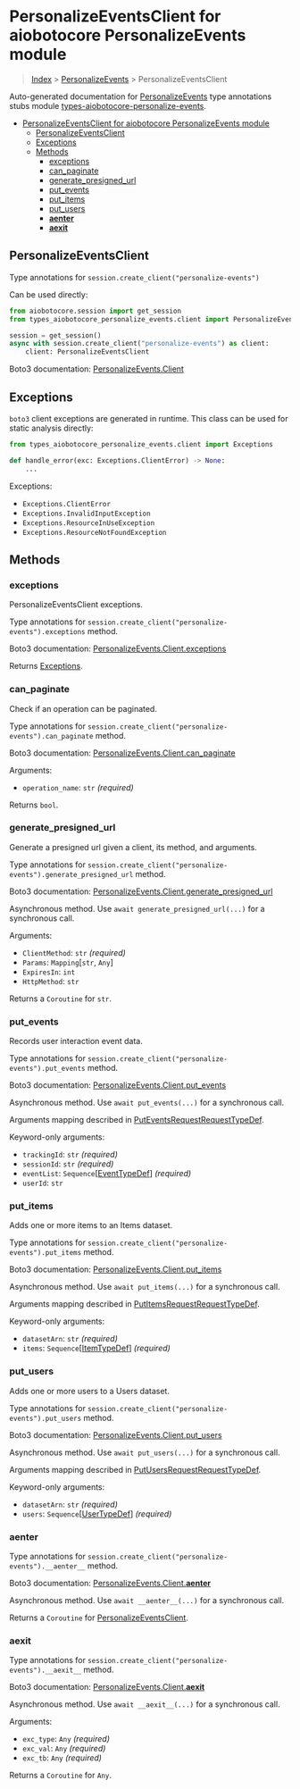 <a id="personalizeeventsclient-for-aiobotocore-personalizeevents-module"></a>

# PersonalizeEventsClient for aiobotocore PersonalizeEvents module

> [Index](..) > [PersonalizeEvents](.) > PersonalizeEventsClient

Auto-generated documentation for
[PersonalizeEvents](https://boto3.amazonaws.com/v1/documentation/api/latest/reference/services/personalize-events.html#PersonalizeEvents)
type annotations stubs module
[types-aiobotocore-personalize-events](https://pypi.org/project/types-aiobotocore-personalize-events/).

- [PersonalizeEventsClient for aiobotocore PersonalizeEvents module](#personalizeeventsclient-for-aiobotocore-personalizeevents-module)
  - [PersonalizeEventsClient](#personalizeeventsclient)
  - [Exceptions](#exceptions)
  - [Methods](#methods)
    - [exceptions](#exceptions)
    - [can_paginate](#can_paginate)
    - [generate_presigned_url](#generate_presigned_url)
    - [put_events](#put_events)
    - [put_items](#put_items)
    - [put_users](#put_users)
    - [__aenter__](#__aenter__)
    - [__aexit__](#__aexit__)

<a id="personalizeeventsclient"></a>

## PersonalizeEventsClient

Type annotations for `session.create_client("personalize-events")`

Can be used directly:

```python
from aiobotocore.session import get_session
from types_aiobotocore_personalize_events.client import PersonalizeEventsClient

session = get_session()
async with session.create_client("personalize-events") as client:
    client: PersonalizeEventsClient
```

Boto3 documentation:
[PersonalizeEvents.Client](https://boto3.amazonaws.com/v1/documentation/api/latest/reference/services/personalize-events.html#PersonalizeEvents.Client)

<a id="exceptions"></a>

## Exceptions

`boto3` client exceptions are generated in runtime. This class can be used for
static analysis directly:

```python
from types_aiobotocore_personalize_events.client import Exceptions

def handle_error(exc: Exceptions.ClientError) -> None:
    ...
```

Exceptions:

- `Exceptions.ClientError`
- `Exceptions.InvalidInputException`
- `Exceptions.ResourceInUseException`
- `Exceptions.ResourceNotFoundException`

<a id="methods"></a>

## Methods

<a id="exceptions"></a>

### exceptions

PersonalizeEventsClient exceptions.

Type annotations for `session.create_client("personalize-events").exceptions`
method.

Boto3 documentation:
[PersonalizeEvents.Client.exceptions](https://boto3.amazonaws.com/v1/documentation/api/latest/reference/services/personalize-events.html#PersonalizeEvents.Client.exceptions)

Returns [Exceptions](#exceptions).

<a id="can_paginate"></a>

### can_paginate

Check if an operation can be paginated.

Type annotations for `session.create_client("personalize-events").can_paginate`
method.

Boto3 documentation:
[PersonalizeEvents.Client.can_paginate](https://boto3.amazonaws.com/v1/documentation/api/latest/reference/services/personalize-events.html#PersonalizeEvents.Client.can_paginate)

Arguments:

- `operation_name`: `str` *(required)*

Returns `bool`.

<a id="generate_presigned_url"></a>

### generate_presigned_url

Generate a presigned url given a client, its method, and arguments.

Type annotations for
`session.create_client("personalize-events").generate_presigned_url` method.

Boto3 documentation:
[PersonalizeEvents.Client.generate_presigned_url](https://boto3.amazonaws.com/v1/documentation/api/latest/reference/services/personalize-events.html#PersonalizeEvents.Client.generate_presigned_url)

Asynchronous method. Use `await generate_presigned_url(...)` for a synchronous
call.

Arguments:

- `ClientMethod`: `str` *(required)*
- `Params`: `Mapping`\[`str`, `Any`\]
- `ExpiresIn`: `int`
- `HttpMethod`: `str`

Returns a `Coroutine` for `str`.

<a id="put_events"></a>

### put_events

Records user interaction event data.

Type annotations for `session.create_client("personalize-events").put_events`
method.

Boto3 documentation:
[PersonalizeEvents.Client.put_events](https://boto3.amazonaws.com/v1/documentation/api/latest/reference/services/personalize-events.html#PersonalizeEvents.Client.put_events)

Asynchronous method. Use `await put_events(...)` for a synchronous call.

Arguments mapping described in
[PutEventsRequestRequestTypeDef](./type_defs.md#puteventsrequestrequesttypedef).

Keyword-only arguments:

- `trackingId`: `str` *(required)*
- `sessionId`: `str` *(required)*
- `eventList`: `Sequence`\[[EventTypeDef](./type_defs.md#eventtypedef)\]
  *(required)*
- `userId`: `str`

<a id="put_items"></a>

### put_items

Adds one or more items to an Items dataset.

Type annotations for `session.create_client("personalize-events").put_items`
method.

Boto3 documentation:
[PersonalizeEvents.Client.put_items](https://boto3.amazonaws.com/v1/documentation/api/latest/reference/services/personalize-events.html#PersonalizeEvents.Client.put_items)

Asynchronous method. Use `await put_items(...)` for a synchronous call.

Arguments mapping described in
[PutItemsRequestRequestTypeDef](./type_defs.md#putitemsrequestrequesttypedef).

Keyword-only arguments:

- `datasetArn`: `str` *(required)*
- `items`: `Sequence`\[[ItemTypeDef](./type_defs.md#itemtypedef)\] *(required)*

<a id="put_users"></a>

### put_users

Adds one or more users to a Users dataset.

Type annotations for `session.create_client("personalize-events").put_users`
method.

Boto3 documentation:
[PersonalizeEvents.Client.put_users](https://boto3.amazonaws.com/v1/documentation/api/latest/reference/services/personalize-events.html#PersonalizeEvents.Client.put_users)

Asynchronous method. Use `await put_users(...)` for a synchronous call.

Arguments mapping described in
[PutUsersRequestRequestTypeDef](./type_defs.md#putusersrequestrequesttypedef).

Keyword-only arguments:

- `datasetArn`: `str` *(required)*
- `users`: `Sequence`\[[UserTypeDef](./type_defs.md#usertypedef)\] *(required)*

<a id="__aenter__"></a>

### __aenter__

Type annotations for `session.create_client("personalize-events").__aenter__`
method.

Boto3 documentation:
[PersonalizeEvents.Client.__aenter__](https://boto3.amazonaws.com/v1/documentation/api/latest/reference/services/personalize-events.html#PersonalizeEvents.Client.__aenter__)

Asynchronous method. Use `await __aenter__(...)` for a synchronous call.

Returns a `Coroutine` for [PersonalizeEventsClient](#personalizeeventsclient).

<a id="__aexit__"></a>

### __aexit__

Type annotations for `session.create_client("personalize-events").__aexit__`
method.

Boto3 documentation:
[PersonalizeEvents.Client.__aexit__](https://boto3.amazonaws.com/v1/documentation/api/latest/reference/services/personalize-events.html#PersonalizeEvents.Client.__aexit__)

Asynchronous method. Use `await __aexit__(...)` for a synchronous call.

Arguments:

- `exc_type`: `Any` *(required)*
- `exc_val`: `Any` *(required)*
- `exc_tb`: `Any` *(required)*

Returns a `Coroutine` for `Any`.
